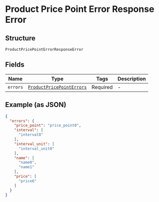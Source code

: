 
# Product Price Point Error Response Error

## Structure

`ProductPricePointErrorResponseError`

## Fields

| Name | Type | Tags | Description |
|  --- | --- | --- | --- |
| `errors` | [`ProductPricePointErrors`](../../doc/models/product-price-point-errors.md) | Required | - |

## Example (as JSON)

```json
{
  "errors": {
    "price_point": "price_point0",
    "interval": [
      "interval8"
    ],
    "interval_unit": [
      "interval_unit0"
    ],
    "name": [
      "name0",
      "name1"
    ],
    "price": [
      "price6"
    ]
  }
}
```

